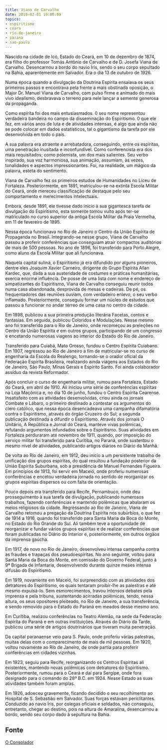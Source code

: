 ```yaml
---
title: Viana de Carvalho
date: 2019-02-01 19:00:00
topics: 
- espiritismo
- ceara
- rio-de-janeiro
- parana
- sao-paulo
---
```


Nascido na cidade de Icó, Estado do Ceará, em 10 de dezembro de 1874, era filho
do professor Tomás Antônio de Carvalho e de D. Josefa Viana de Carvalho.
Desencarnou a bordo do navio Íris, sendo o seu corpo sepultado na Bahia,
aparentemente em Salvador. Era o dia 13 de outubro de 1926.

Numa época quando a divulgação da Doutrina Espírita ensaiava os seus primeiros
passos e encontrava pela frente a mais obstinada oposição, o Major Dr. Manuel
Viana de Carvalho, com pulso firme e animado do mais vivo idealismo, desbravava
o terreno para nele lançar a semente generosa da propaganda.

Como espírita foi dos mais entusiasmados. 0 seu nome representou verdadeira
bandeira no campo da disseminação do Espiritismo. 0 que ele fez, em vários anos
de luta e de atividades intensas, é algo que ainda não se pode colocar em dados
estatísticos, tal o gigantismo da tarefa por ele desenvolvida em todo o país.

A sua palavra era atraente e arrebatadora, conseguindo, entre os espíritas, uma
penetração inusitada e inconfundível. Como conferencista era dos mais
requisitados; como polemista, um dos mais salientes. Seu verbo inspirado, sua
voz harmoniosa, sua animação, assumiam, às vezes, tonalidades e aspectos
impressionantes. Foi, na realidade, um mágico da palavra, esteta do sentimento.

Viana de Carvalho fez os primeiros estudos de Humanidades no Liceu de Fortaleza.
Posteriormente, em 1891, matriculou-se na extinta Escola Militar do Ceará, onde
mereceu classificação de destaque pelo seu comportamento e merecimentos
intelectuais.

Embora, desde 1891, ele tivesse dado início à sua gigantesca tarefa de
divulgação do Espiritismo, esta somente tomou vulto após ter-se matriculado no
curso superior da antiga Escola Militar da Praia Vermelha, em 11 de fevereiro de
1895.

Nessa época funcionava no Rio de Janeiro o Centro da União Espírita de
Propaganda no Brasil. Integrando-se nesse grupo, Viana de Carvalho passou a
proferir conferências que conseguiam atrair compactos auditórios de mais de 500
pessoas. No ano de 1896, foi transferido para Porto Alegre, como aluno da Escola
Militar que ali funcionava.

Naquela capital sulina, o Espiritismo já era difundido por alguns pioneiros,
dentre eles Joaquim Xavier Carneiro, dirigente do Grupo Espírita Allan Kardec,
que, dada a sua austeridade de costumes e práticas humanitárias, exercia enorme
influência. De posse de uma lista com nome e endereço de simpatizantes do
Espiritismo, Viana de Carvalho conseguiu reunir todos numa casa abandonada,
desprovida de mesas e cadeiras. De pé, os frequentadores das reuniões ouviam,
com verdadeiro enlevo, o seu verbo inflamado. Posteriormente, conseguiu formar
um núcleo de estudos que passou a funcionar no andar térreo de uma casa no
centro da cidade.

Em 1898, publicou a sua primeira produção literária Facetas, contos e fantasias.
Em seguida, publicou Coloridos e Modulações. Nesse mesmo ano foi transferido
para o Rio de Janeiro, onde recomeçou as preleções no Centro da União Espírita e
em outros grupos, participando de um congresso e encetando numerosas viagens ao
interior do Estado do Rio de Janeiro.

Transferido para Cuiabá, Mato Grosso, fundou o Centro Espírita Cuiabano. Em
1907, regressou ao Rio de Janeiro a fim de matricular-se no curso de engenharia
da Escola do Realengo, tornando-se o orador oficial da Federação Espírita
Brasileira, realizando ainda viagens aos Estados do Rio de Janeiro, São Paulo,
Minas Gerais e Espírito Santo. Foi ainda colaborador assíduo da revista
Reformador.

Após concluir o curso de engenharia militar, rumou para Fortaleza, Estado do
Ceará, em abril de 1910. Ali iniciou uma série de conferências espíritas na Loja
Maçônica e, no dia 10 de junho, fundou o Centro Espírita Cearense. Insatisfeito
com as atividades desenvolvidas, criou ainda os jornais Combate e Lábaro, o
primeiro destinado a contestar os argumentos do clero católico, que nessa época
desencadeava uma campanha difamatória contra o Espiritismo, através do órgão
Cruzeiro do Sul; a segunda publicação destinada a difundir o Espiritismo.
Através dos jornais O Unitário, A República e Jornal do Ceará, manteve vivas
polêmicas, refutando argumentos infundados sobre o Espiritismo. Suas atividades
em Fortaleza perduraram até novembro de 1911, quando, por imposição do serviço
militar foi transferido para Curitiba, no Paraná, onde sustentou o mesmo nível
de atividades, publicando artigos diários no Diário da Manhã.

De volta ao Rio de Janeiro, em 1912, deu início a um persistente trabalho de
unificação dos grupos espíritas, do qual resultou a fundação posterior da União
Espírita Suburbana, sob a presidência de Manuel Fernandes Figueira. Em
princípios de 1913, foi servir em Maceió, onde proferiu numerosas conferências e
encetou verdadeira jornada no sentido de reorganizar os grupos espíritas
dispersos ou com falta de orientação.

Pouco depois era transferido para Recife, Pernambuco, onde deu prosseguimento à
sua tarefa de divulgação, publicando numerosos trabalhos, fazendo conferências e
mantendo polêmicas que abalaram os meios religiosos da cidade. Regressando ao
Rio de Janeiro, Viana de Carvalho retomou a pregação da Doutrina Espírita nos
subúrbios, o que fez de 1914 a 1916, quando foi transferido para Santa Maria da
Boca do Monte, no Estado do Rio Grande do Sul. Ali também teve a oportunidade de
reorganizar e fundar vários grupos espíritas e de realizar conferências que
foram publicadas no Diário do Interior e, posteriormente, em outros órgãos da
imprensa gaúcha.

Em 1917, de novo no Rio de Janeiro, desenvolveu intensa campanha contra as
fraudes e trapaças dos pseudoespíritas. No ano seguinte, voltou para Santa Maria
da Boca do Monte, em comissão do Governo Federal, junto à 9ª Brigada de
Infantaria, desenvolvendo durante quinze meses intensa difusão do Espiritismo.

Em 1919, novamente em Maceió, foi surpreendido com as atividades dos detratores
do Espiritismo, os quais tentaram proibir-lhe as palestras e até mesmo
expulsá-lo. Sem esmorecimentos, travou intensos debates pela imprensa e pela
tribuna, sustentando acirradas polêmicas, tendo, nessa altura, os seus
opositores pleiteado, no Rio de Janeiro, a sua transferência, e sendo removido
para o Estado do Paraná em meados desse mesmo ano.

Em Curitiba, realizou conferências no Teatro Alemão, na sede da Federação
Espírita do Paraná e em outras instituições. Através do Diário da Tarde,
publicou uma série de artigos doutrinários que tiveram muita penetração.

Da capital paranaense veio para S. Paulo, onde proferiu várias palestras, muitas
delas com o comparecimento de mais de mil pessoas. Em 1920, voltou novamente ao
Rio de Janeiro, de onde partia para proferir conferências em cidades vizinhas.

Em 1923, seguiu para Recife, reorganizando os Centros Espíritas ali existentes,
mantendo novas polêmicas com detratores do Espiritismo. Posteriormente, rumou
para o Ceará e daí para Sergipe, onde fora designado para o comando do 28º B.C.
em 1924. Nesse Estado as suas atividades também foram amplas.

Em 1926, adoeceu gravemente, ficando decidido o seu recolhimento ao Hospital de
S. Sebastião em Salvador. Suas forças estavam periclitantes. Conduzido ao navio
Íris, por colegas oficiais e soldados, não conseguiu, entretanto, chegar ao
destino, pois na altura de Amaralina, desencarnou a bordo, sendo seu corpo dado
à sepultura na Bahia.
 

## Fonte
[O Consolador](http://www.oconsolador.com.br/linkfixo/biografias/vianadecarvalho.html)






